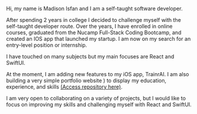 <!-- - 👋 Hi, I’m @madisonisfan
- 👀 I’m interested in ...
- 🌱 I’m currently learning ...
- 💞️ I’m looking to collaborate on ...
- 📫 How to reach me ...
-->

Hi, my name is Madison Isfan and I am a self-taught software developer. 

After spending 2 years in college I decided to challenge myself with the self-taught developer route. Over the years, I have enrolled in online courses, graduated from the Nucamp Full-Stack Coding Bootcamp, and created an IOS app that launched my startup. I am now on my search for an entry-level position or internship.

I have touched on many subjects but my main focuses are React and SwiftUI. 

At the moment, I am adding new features to my iOS app, TrainrAI. I am also building a very simple portfolio website ) to display my education, experience, and skills [(Access repository here)](https://github.com/madisonisfan/Portfolio-Website-Simple). 

I am very open to collaborating on a variety of projects, but I would like to focus on improving my skills and challenging myself with React and SwiftUI.


<!---
madisonisfan/madisonisfan is a ✨ special ✨ repository because its `README.md` (this file) appears on your GitHub profile.
You can click the Preview link to take a look at your changes.
--->



